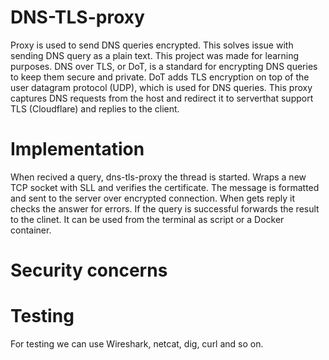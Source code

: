 # DNS-TLS-proxy
Proxy is used to send DNS queries encrypted. This solves issue with sending DNS query as a plain text. This project was made
for learning purposes. 
DNS over TLS, or DoT, is a standard for encrypting DNS queries to keep them secure and private.
DoT adds TLS encryption on top of the user datagram protocol (UDP), which is used for DNS queries.
This proxy captures DNS requests from the host and redirect it to serverthat support TLS (Cloudflare) and replies to the client.

# Implementation
When recived a query, dns-tls-proxy the thread is started. Wraps a new TCP socket with SLL and verifies the certificate.
The message is formatted and sent to the server over encrypted connection. When gets reply it checks the answer for errors.
If the query is successful forwards the result to the clinet.
It can be used from the terminal as script or a Docker container.

# Security concerns

# Testing
For testing we can use Wireshark, netcat, dig, curl and so on.
